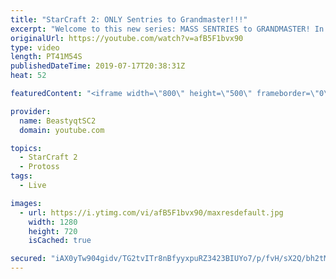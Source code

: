 ```yaml
---
title: "StarCraft 2: ONLY Sentries to Grandmaster!!!"
excerpt: "Welcome to this new series: MASS SENTRIES to GRANDMASTER! In this series, we will see how far I can get by playing ONLY Sentries on the ladder in ALL Protoss matchups!  Feel free to let me know if you have any suggestions for future videos. I hope you guys enjoy this one!  Check out my stream on Twitch"
originalUrl: https://youtube.com/watch?v=afB5F1bvx90
type: video
length: PT41M54S
publishedDateTime: 2019-07-17T20:38:31Z
heat: 52

featuredContent: "<iframe width=\"800\" height=\"500\" frameborder=\"0\" src=\"https://www.youtube.com/embed/afB5F1bvx90\" allow=\"accelerometer; autoplay; encrypted-media; gyroscope; picture-in-picture\" allowfullscreen></iframe>"

provider:
  name: BeastyqtSC2
  domain: youtube.com

topics:
  - StarCraft 2
  - Protoss
tags:
  - Live

images:
  - url: https://i.ytimg.com/vi/afB5F1bvx90/maxresdefault.jpg
    width: 1280
    height: 720
    isCached: true

secured: "iAX0yTw904gidv/TG2tvITr8nBfyyxpuRZ3423BIUYo7/p/fvH/sX2Q/bh2tMoMOymJNAQXdX6K+kA8fWz9ti0AGM5kGzGH3T38bQK2p0jmY0FFg5fNBMdreKFJ6U6aKSLGpWBf6lKaYPS6qhVG8QsjANhX49H+6UiuGIWSp5NaRtrBoClDI5k7V1JaCebI9tlrStboMw2mIEG3yfDmwioFSXIPrevXPbK2ET+mE+8hvtS3kE+wwSGCi6tBvtFJr7PNvlqhaNOmxHSIDMo3FNKqxGG6TZB7J2MHHHYKlM64zuVyCx8lCnme8sTSr8lp56MM6J+zfSG1xD0SGxEUMxs56/kbyJXr6qoj0ATvbrRjPuHX3JvcPqu0VK7R667BZxABzAz2PO8XJT8yYGjT0gi6mP9nzGBaIdtHKOMPulDY=;C1tK7A3uJPwsePW4TZsLmg=="
---
```


